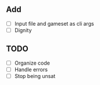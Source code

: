 ## Add
- [ ] Input file and gameset as cli args
- [ ] Dignity

## TODO
- [ ] Organize code
- [ ] Handle errors
- [ ] Stop being unsat
